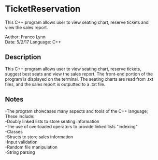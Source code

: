 # TicketReservation
This C++ program allows user to view seating chart, reserve tickets and view the sales report.

Author: Franco Lynn  
Date:   5/2/17
Language: C++

Description
-----------
This C++ program allows user to view seating chart, reserve tickets, suggest best seats and view the sales report. The front-end portion of the program is displayed on the terminal. The seating charts are read from .txt files, and the sales report is outputted to a .txt file.

Notes
-----
  -The program showcases many aspects and tools of the C++ language; These include:  
   -Doubly linked lists to store seating information  
   -The use of overloaded operators to provide linked lists "indexing"  
   -Classes  
   -Structs to store sales information  
   -Input validation  
   -Random file manipulation  
   -String parsing  
 
